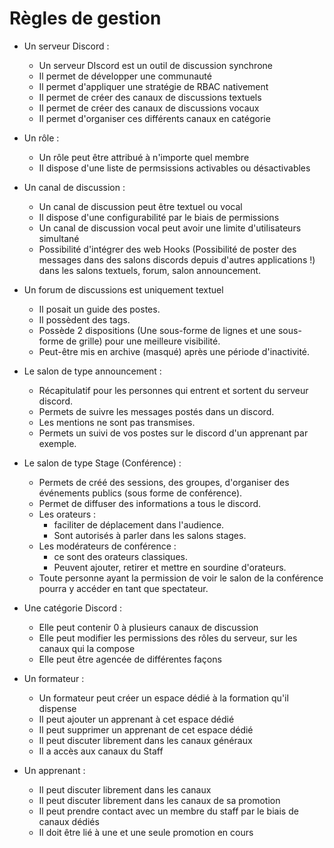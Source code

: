 # Règles de gestion

- Un serveur Discord :
  - Un serveur DIscord est un outil de discussion synchrone
  - Il permet de développer une communauté
  - Il permet d'appliquer une stratégie de RBAC nativement
  - Il permet de créer des canaux de discussions textuels
  - Il permet de créer des canaux de discussions vocaux
  - Il permet d'organiser ces différents canaux en catégorie

- Un rôle : 
  - Un rôle peut être attribué à n'importe quel membre
  - Il dispose d'une liste de permsissions activables ou désactivables

- Un canal de discussion : 
  - Un canal de discussion peut être textuel ou vocal
  - Il dispose d'une configurabilité par le biais de permissions
  - Un canal de discussion vocal peut avoir une limite d'utilisateurs simultané
  - Possibilité d'intégrer des web Hooks (Possibilité de poster des messages dans des salons discords depuis d'autres applications !) dans les salons textuels, forum, salon announcement.

- Un forum de discussions est uniquement textuel
  - Il posait un guide des postes.
  - Il possèdent des tags.
  - Possède 2 dispositions (Une sous-forme de lignes et une sous-forme de grille) pour une meilleure visibilité.
  - Peut-être mis en archive (masqué) après une période d'inactivité.

- Le salon de type announcement :
  - Récapitulatif pour les personnes qui entrent et sortent du serveur discord.
  - Permets de suivre les messages postés dans un discord.
  - Les mentions ne sont pas transmises.
  - Permets un suivi de vos postes sur le discord d'un apprenant par exemple.

- Le salon de type Stage (Conférence) :
  - Permets de créé des sessions, des groupes, d'organiser des événements publics (sous forme de conférence).
  - Permet de diffuser des informations a tous le discord.
  - Les orateurs :
    - faciliter de déplacement dans l'audience.
    - Sont autorisés à parler dans les salons stages.
  - Les modérateurs de conférence :
    - ce sont des orateurs classiques.
    - Peuvent ajouter, retirer et mettre en sourdine d'orateurs.
  - Toute personne ayant la permission de voir le salon de la conférence pourra y accéder en tant que spectateur.
  
- Une catégorie Discord :
  - Elle peut contenir 0 à plusieurs canaux de discussion
  - Elle peut modifier les permissions des rôles du serveur, sur les canaux qui la compose
  - Elle peut être agencée de différentes façons

  
- Un formateur :
  - Un formateur peut créer un espace dédié à la formation qu'il dispense
  - Il peut ajouter un apprenant à cet espace dédié
  - Il peut supprimer un apprenant de cet espace dédié
  - Il peut discuter librement dans les canaux généraux
  - Il a accès aux canaux du Staff

- Un apprenant : 
  - Il peut discuter librement dans les canaux 
  - Il peut discuter librement dans les canaux de sa promotion
  - Il peut prendre contact avec un membre du staff par le biais de canaux dédiés
  - Il doit être lié à une et une seule promotion en cours